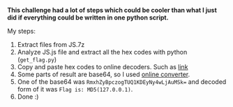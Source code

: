 **This challenge had a lot of steps which could be cooler than what I just did if everything could be written in one python script.**

My steps:
  1. Extract files from JS.7z
  2. Analyze JS.js file and extract all the hex codes with python (`get_flag.py`)
  3. Copy and paste hex codes to online decoders. Such as [link](https://www.rapidtables.com/convert/number/hex-to-ascii.html)
  4. Some parts of result are base64, so I used [online converter](https://www.base64decode.org/).
  5. One of the base64 was `RmxhZyBpczogTUQ1KDEyNy4wLjAuMSk=` and decoded form of it was `Flag is: MD5(127.0.0.1)`.
  6. Done :)
